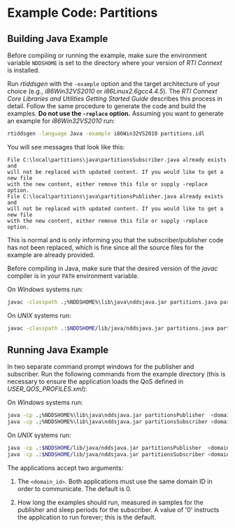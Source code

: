 # Example Code: Partitions

## Building Java Example

Before compiling or running the example, make sure the environment variable
`NDDSHOME` is set to the directory where your version of *RTI Connext* is
installed.

Run *rtiddsgen* with the `-example` option and the target architecture of your
choice (e.g., *i86Win32VS2010* or *i86Linux2.6gcc4.4.5*). The *RTI Connext Core
Libraries and Utilities Getting Started Guide* describes this process in detail.
Follow the same procedure to generate the code and build the examples. **Do not
use the `-replace` option.** Assuming you want to generate an example for
*i86Win32VS2010* run:

```sh
rtiddsgen -language Java -example i86Win32VS2010 partitions.idl
```

You will see messages that look like this:

```
File C:\local\partitions\java\partitionsSubscriber.java already exists and
will not be replaced with updated content. If you would like to get a new file
with the new content, either remove this file or supply -replace option.
File C:\local\partitions\java\partitionsPublisher.java already exists and
will not be replaced with updated content. If you would like to get a new file
with the new content, either remove this file or supply -replace option.
```

This is normal and is only informing you that the subscriber/publisher code has
not been replaced, which is fine since all the source files for the example are
already provided.

Before compiling in Java, make sure that the desired version of the *javac*
compiler is in your `PATH` environment variable.

On *Windows* systems run:

```sh
javac -classpath .;%NDDSHOME%\lib\java\nddsjava.jar partitions.java partitionsSeq.java partitionsTypeSupport.java partitionsTypeCode.java partitionsDataReader.java partitionsDataWriter.java partitionsSubscriber.java partitionsPublisher.java
```

On *UNIX* systems run:

```sh
javac -classpath .:$NDDSHOME/lib/java/nddsjava.jar partitions.java partitionsSeq.java partitionsTypeSupport.java partitionsTypeCode.java partitionsDataReader.java partitionsDataWriter.java partitionsSubscriber.java partitionsPublisher.java
```

## Running Java Example

In two separate command prompt windows for the publisher and subscriber.
Run the following commands from the example directory (this is necessary to
ensure the application loads the QoS defined in *USER_QOS_PROFILES.xml*):

On *Windows* systems run:

```sh
java -cp .;%NDDSHOME%\lib\java\nddsjava.jar partitionsPublisher  <domain_id> <samples_to_send>
java -cp .;%NDDSHOME%\lib\java\nddsjava.jar partitionsSubscriber <domain_id> <sleep_periods>
```

On *UNIX* systems run:

```sh
java -cp .:$NDDSHOME/lib/java/nddsjava.jar partitionsPublisher  <domain_id> <samples_to_send>
java -cp .:$NDDSHOME/lib/java/nddsjava.jar partitionsSubscriber <domain_id> <sleep_periods>
```

The applications accept two arguments:

1.  The `<domain_id>`. Both applications must use the same domain ID in order
    to communicate. The default is 0.

2.  How long the examples should run, measured in samples for the publisher
    and sleep periods for the subscriber. A value of '0' instructs the
    application to run forever; this is the default.
